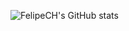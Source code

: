 ![FelipeCH's GitHub stats](https://github-readme-stats.vercel.app/api?username=anuraghazra&show_icons=true&theme=transparent)
